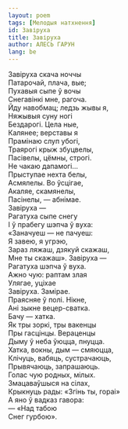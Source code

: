 ```yaml
---
layout: poem
tags: [Мелодыя натхнення]
id: Завіруха
title: Завіруха
author: АЛЕСЬ ГАРУН
lang: be
---
```


Завіруха скача ноччы  
Патарочай, плача, вые;  
Пухавыя сыпе ў вочы  
Снегавінкі мне, рагоча.  
Йду навобмац; ледзь жывы я,  
Няжывыя суну ногі  
Бездарогі. Цела ные,  
Калянее; верставы я  
Прамінаю слуп убогі,  
Траярогі крыж збуцвелы,  
Пасівелы, цёмны, строгі.  
He чакаю дапамогі...  
Прыступае нехта белы,  
Асмялелы. Во ўсцігае,  
Акаляе, скамянелы,  
Пасінелы, — абнімае.  
	Завіруха —   
Рагатуха сыпе снегу  
I ў прабегу шэпча ў вуха:  
«Заначуеш — не пачуеш:  
Я завею, я угрэю,  
Зараз ляжаш, дзякуй скажаш,  
Мне ты скажаш». Завіруха —  
Рагатуха шэпча ў вуха.  
Ажно чую: раптам злая  
Улягае, уціхае  
Завіруха. Замірае.  
Праясняе ў полі. Нікне,  
Ані зыкне вецер-сватка.  
	Бачу — хатка.  
Як тры зоркі, тры вакенцы  
Пры гасцінцы. Вераценцы  
Дыму ў неба ўюцца, пнуцца.  
Хатка, вокны, дым — смяюцца,  
Клічуць, вабяць, сустрачаюць,  
Прывячаюць, запрашаюць.  
Голас чую родных, мілых.  
Змацаваўшыся на сілах,  
Крыкнуць рады: «Згінь ты, гораі»  
А яно ў вадказ гавора:  
	— «Над табою  
	Снег гурбою».  
